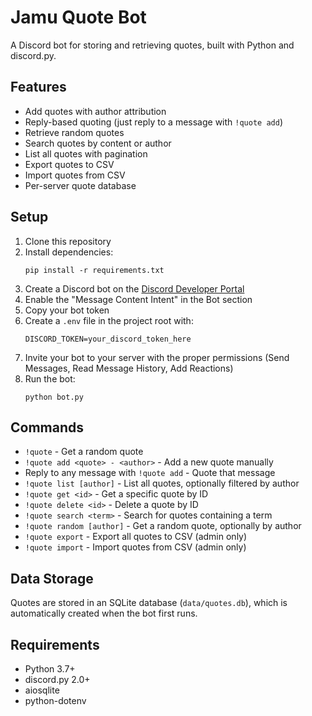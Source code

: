 # Jamu Quote Bot

A Discord bot for storing and retrieving quotes, built with Python and discord.py.

## Features

- Add quotes with author attribution
- Reply-based quoting (just reply to a message with `!quote add`)
- Retrieve random quotes
- Search quotes by content or author
- List all quotes with pagination
- Export quotes to CSV
- Import quotes from CSV
- Per-server quote database

## Setup

1. Clone this repository
2. Install dependencies:
   ```
   pip install -r requirements.txt
   ```
3. Create a Discord bot on the [Discord Developer Portal](https://discord.com/developers/applications)
4. Enable the "Message Content Intent" in the Bot section
5. Copy your bot token
6. Create a `.env` file in the project root with:
   ```
   DISCORD_TOKEN=your_discord_token_here
   ```
7. Invite your bot to your server with the proper permissions (Send Messages, Read Message History, Add Reactions)
8. Run the bot:
   ```
   python bot.py
   ```

## Commands

- `!quote` - Get a random quote
- `!quote add <quote> - <author>` - Add a new quote manually
- Reply to any message with `!quote add` - Quote that message
- `!quote list [author]` - List all quotes, optionally filtered by author
- `!quote get <id>` - Get a specific quote by ID
- `!quote delete <id>` - Delete a quote by ID
- `!quote search <term>` - Search for quotes containing a term
- `!quote random [author]` - Get a random quote, optionally by author
- `!quote export` - Export all quotes to CSV (admin only)
- `!quote import` - Import quotes from CSV (admin only)

## Data Storage

Quotes are stored in an SQLite database (`data/quotes.db`), which is automatically created when the bot first runs.

## Requirements

- Python 3.7+
- discord.py 2.0+
- aiosqlite
- python-dotenv
